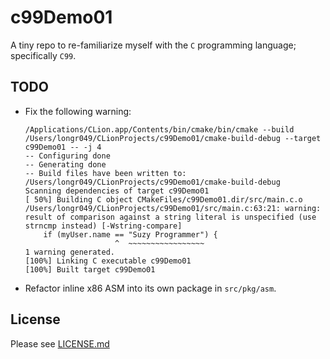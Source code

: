 # c99Demo01

A tiny repo to re-familiarize myself with the `C` programming language; specifically `C99`.

## TODO

  * Fix the following warning:
    ```
    /Applications/CLion.app/Contents/bin/cmake/bin/cmake --build /Users/longr049/CLionProjects/c99Demo01/cmake-build-debug --target c99Demo01 -- -j 4
    -- Configuring done
    -- Generating done
    -- Build files have been written to: /Users/longr049/CLionProjects/c99Demo01/cmake-build-debug
    Scanning dependencies of target c99Demo01
    [ 50%] Building C object CMakeFiles/c99Demo01.dir/src/main.c.o
    /Users/longr049/CLionProjects/c99Demo01/src/main.c:63:21: warning: result of comparison against a string literal is unspecified (use strncmp instead) [-Wstring-compare]
        if (myUser.name == "Suzy Programmer") {
                        ^  ~~~~~~~~~~~~~~~~~
    1 warning generated.
    [100%] Linking C executable c99Demo01
    [100%] Built target c99Demo01
    ```
  * Refactor inline x86 ASM into its own package in `src/pkg/asm`.

## License

Please see [LICENSE.md](LICENSE.md)